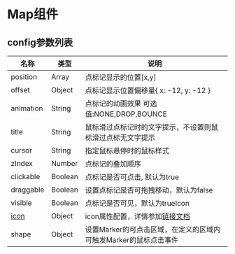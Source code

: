 # Map组件

## config参数列表

| 名称 | 类型 | 说明 |
| --- | --- | --- |
| position | Array | 点标记显示的位置\[x,y\] |
| offset | Object | 点标记显示位置偏移量{ x: -12, y: -12 } |
| animation | String | 点标记的动画效果 可选值:NONE,DROP,BOUNCE |
| title | String | 鼠标滑过点标记时的文字提示，不设置则鼠标滑过点标无文字提示 |
| cursor | String | 指定鼠标悬停时的鼠标样式 |
| zIndex | Number | 点标记的叠加顺序 |
| clickable | Boolean | 点标记是否可点击, 默认为true |
| draggable | Boolean | 设置点标记是否可拖拽移动，默认为false |
| visible | Boolean | 点标记是否可见，默认为trueIcon |
| [icon](/iconConfig.md) | Object | icon属性配置，详情参加[链接文档](/zh/Marker/iconConfig.md) |
| shape | Object | 设置Marker的可点击区域，在定义的区域内可触发Marker的鼠标点击事件 |



